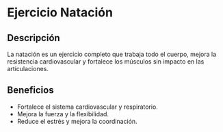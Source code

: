 # Ejercicio Natación

## Descripción
La natación es un ejercicio completo que trabaja todo el cuerpo, mejora la resistencia cardiovascular y fortalece los músculos sin impacto en las articulaciones.

## Beneficios
- Fortalece el sistema cardiovascular y respiratorio.
- Mejora la fuerza y la flexibilidad.
- Reduce el estrés y mejora la coordinación.
